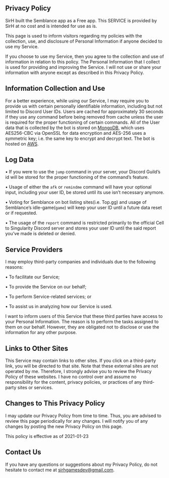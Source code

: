 ## __**Privacy Policy**__
 
SirH built the Semblance app as a Free app. This SERVICE is provided by SirH at no cost and is intended for use as is.
 
This page is used to inform visitors regarding my policies with the collection, use, and disclosure of Personal Information if anyone decided to use my Service.
 
If you choose to use my Service, then you agree to the collection and use of information in relation to this policy. The Personal Information that I collect is used for providing and improving the Service. I will not use or share your information with anyone except as described in this Privacy Policy.
 
## **Information Collection and Use**
 
For a better experience, while using our Service, I may require you to provide us with certain personally identifiable information, including but not limited to Discord User IDs. Users are cached for approximately 30 seconds if they use any command before being removed from cache unless the user is required for the proper functioning of certain commands. All of the User data that is collected by the bot is stored on [MongoDB](https://www.mongodb.com/), which uses AES256-CBC via OpenSSL for data encryption and AES-256 uses a symmetric key; i.e. the same key to encrypt and decrypt text. The bot is hosted on [AWS](https://aws.amazon.com).
 
## **Log Data**
 
 • If you were to use the `jump` command in your server, your Discord Guild’s id will be stored for the proper functioning of the command’s feature. 

 • Usage of either the `afk` or `remindme` command will have your optional input, including your user ID, be stored until its use isn’t necessary anymore. 

 • Voting for Semblance on bot listing sites(i.e. Top.gg) and usage of Semblance’s idle-game(`game`) will keep your user ID until a future data reset or if requested.

 •  The usage of the `report` command is restricted primarily to the official Cell to Singularity Discord server and stores your user ID until the said report you’ve made is deleted or denied.
 
## **Service Providers**
 
I may employ third-party companies and individuals due to the following reasons:
 
• To facilitate our Service;

• To provide the Service on our behalf;

• To perform Service-related services; or

• To assist us in analyzing how our Service is used.
 
I want to inform users of this Service that these third parties have access to your Personal Information. The reason is to perform the tasks assigned to them on our behalf. However, they are obligated not to disclose or use the information for any other purpose.
 
## **Links to Other Sites**
 
This Service may contain links to other sites. If you click on a third-party link, you will be directed to that site. Note that these external sites are not operated by me. Therefore, I strongly advise you to review the Privacy Policy of these websites. I have no control over and assume no responsibility for the content, privacy policies, or practices of any third-party sites or services.
 
## **Changes to This Privacy Policy**
 
I may update our Privacy Policy from time to time. Thus, you are advised to review this page periodically for any changes. I will notify you of any changes by posting the new Privacy Policy on this page.
 
This policy is effective as of 2021-01-23
 
## **Contact Us**
 
If you have any questions or suggestions about my Privacy Policy, do not hesitate to contact me at sirhgamesdev@gmail.com.


